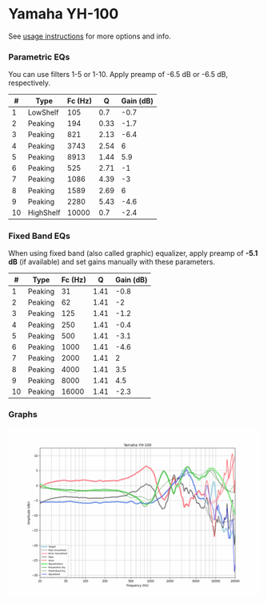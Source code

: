 # Yamaha YH-100
See [usage instructions](https://github.com/jaakkopasanen/AutoEq#usage) for more options and info.

### Parametric EQs
You can use filters 1-5 or 1-10. Apply preamp of -6.5 dB or -6.5 dB, respectively.

|   # | Type      |   Fc (Hz) |    Q |   Gain (dB) |
|-----|-----------|-----------|------|-------------|
|   1 | LowShelf  |       105 | 0.7  |        -0.7 |
|   2 | Peaking   |       194 | 0.33 |        -1.7 |
|   3 | Peaking   |       821 | 2.13 |        -6.4 |
|   4 | Peaking   |      3743 | 2.54 |         6   |
|   5 | Peaking   |      8913 | 1.44 |         5.9 |
|   6 | Peaking   |       525 | 2.71 |        -1   |
|   7 | Peaking   |      1086 | 4.39 |        -3   |
|   8 | Peaking   |      1589 | 2.69 |         6   |
|   9 | Peaking   |      2280 | 5.43 |        -4.6 |
|  10 | HighShelf |     10000 | 0.7  |        -2.4 |

### Fixed Band EQs
When using fixed band (also called graphic) equalizer, apply preamp of **-5.1 dB** (if available) and set gains manually with these parameters.

|   # | Type    |   Fc (Hz) |    Q |   Gain (dB) |
|-----|---------|-----------|------|-------------|
|   1 | Peaking |        31 | 1.41 |        -0.8 |
|   2 | Peaking |        62 | 1.41 |        -2   |
|   3 | Peaking |       125 | 1.41 |        -1.2 |
|   4 | Peaking |       250 | 1.41 |        -0.4 |
|   5 | Peaking |       500 | 1.41 |        -3.1 |
|   6 | Peaking |      1000 | 1.41 |        -4.6 |
|   7 | Peaking |      2000 | 1.41 |         2   |
|   8 | Peaking |      4000 | 1.41 |         3.5 |
|   9 | Peaking |      8000 | 1.41 |         4.5 |
|  10 | Peaking |     16000 | 1.41 |        -2.3 |

### Graphs
![](./Yamaha%20YH-100.png)
